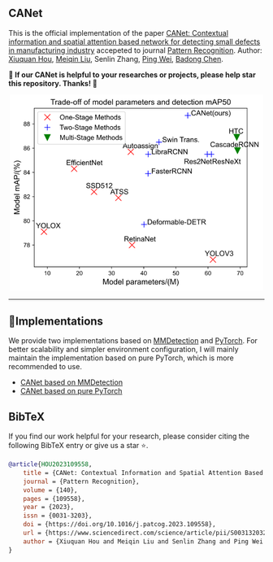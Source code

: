## CANet

This is the official implementation of the paper [CANet: Contextual information and spatial attention based network for detecting small defects in manufacturing industry](https://www.sciencedirect.com/science/article/abs/pii/S0031320323002583) accepeted to journal [Pattern Recognition](https://www.sciencedirect.com/journal/pattern-recognition). Author: [Xiuquan Hou](https://github.com/xiuqhou), [Meiqin Liu](https://scholar.google.com/citations?user=T07OWMkAAAAJ&hl=zh-CN&oi=ao), Senlin Zhang, [Ping Wei](https://scholar.google.com/citations?user=1OQBtdcAAAAJ&hl=zh-CN&oi=ao), [Badong Chen](https://scholar.google.com/citations?user=mq6tPX4AAAAJ&hl=zh-CN&oi=ao).

**💖 If our CANet is helpful to your researches or projects, please help star this repository. Thanks! 🤗**

<div align="center">
  <img src="images/trade_off_map_params.svg" width=500 >
</div>

---

## 🔧Implementations

We provide two implementations based on [MMDetection](https://github.com/open-mmlab/mmdetection) and [PyTorch](https://pytorch.org/). For better scalability and simpler environment configuration, I will mainly maintain the implementation based on pure PyTorch, which is more recommended to use.

- [CANet based on MMDetection](CANet-MMDetection/README.md)
- [CANet based on pure PyTorch](CANet-pytorch/README.md)

## BibTeX

If you find our work helpful for your research, please consider citing the following BibTeX entry or give us a star ⭐.

```bibtex
@article{HOU2023109558,
    title = {CANet: Contextual Information and Spatial Attention Based Network for Detecting Small Defects in Manufacturing Industry},
    journal = {Pattern Recognition},
    volume = {140},
    pages = {109558},
    year = {2023},
    issn = {0031-3203},
    doi = {https://doi.org/10.1016/j.patcog.2023.109558},
    url = {https://www.sciencedirect.com/science/article/pii/S0031320323002583},
    author = {Xiuquan Hou and Meiqin Liu and Senlin Zhang and Ping Wei and Badong Chen},
}
```